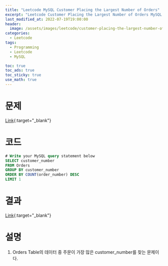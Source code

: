 ```yaml
---
title: "Leetcode MySQL Customer Placing the Largest Number of Orders"
excerpt: "Leetcode Customer Placing the Largest Number of Orders MySQL 풀이"
last_modified_at: 2022-07-19T19:00:00
header:
  image: /assets/images/leetcode/customer-placing-the-largest-number-of-orders.png
categories:
  - Leetcode
tags:
  - Programming
  - Leetcode
  - MySQL

toc: true
toc_ads: true
toc_sticky: true
use_math: true
---
```

# 문제
[Link](https://leetcode.com/problems/customer-placing-the-largest-number-of-orders/){:target="_blank"}

# 코드
```sql
# Write your MySQL query statement below
SELECT customer_number
FROM Orders
GROUP BY customer_number
ORDER BY COUNT(order_number) DESC
LIMIT 1
```

# 결과
[Link](https://leetcode.com/submissions/detail/751021132/){:target="_blank"}

# 설명
1. Orders Table의 데이터 중 주문이 가장 많은 customer_number를 찾는 문제이다.